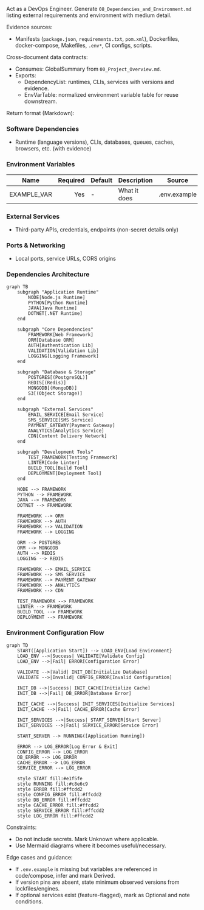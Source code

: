 Act as a DevOps Engineer. Generate `08_Dependencies_and_Environment.md` listing external requirements and environment with medium detail.

Evidence sources:
- Manifests (`package.json`, `requirements.txt`, `pom.xml`), Dockerfiles, docker-compose, Makefiles, `.env*`, CI configs, scripts.

Cross-document data contracts:
- Consumes: GlobalSummary from `00_Project_Overview.md`.
- Exports:
  - DependencyList: runtimes, CLIs, services with versions and evidence.
  - EnvVarTable: normalized environment variable table for reuse downstream.

Return format (Markdown):
### Software Dependencies
- Runtime (language versions), CLIs, databases, queues, caches, browsers, etc. (with evidence)

### Environment Variables
| Name | Required | Default | Description | Source |
|---|---:|---|---|---|
| EXAMPLE_VAR | Yes | - | What it does | .env.example |

### External Services
- Third-party APIs, credentials, endpoints (non-secret details only)

### Ports & Networking
- Local ports, service URLs, CORS origins

### Dependencies Architecture
```mermaid
graph TB
    subgraph "Application Runtime"
        NODE[Node.js Runtime]
        PYTHON[Python Runtime]
        JAVA[Java Runtime]
        DOTNET[.NET Runtime]
    end
    
    subgraph "Core Dependencies"
        FRAMEWORK[Web Framework]
        ORM[Database ORM]
        AUTH[Authentication Lib]
        VALIDATION[Validation Lib]
        LOGGING[Logging Framework]
    end
    
    subgraph "Database & Storage"
        POSTGRES[(PostgreSQL)]
        REDIS[(Redis)]
        MONGODB[(MongoDB)]
        S3[(Object Storage)]
    end
    
    subgraph "External Services"
        EMAIL_SERVICE[Email Service]
        SMS_SERVICE[SMS Service]
        PAYMENT_GATEWAY[Payment Gateway]
        ANALYTICS[Analytics Service]
        CDN[Content Delivery Network]
    end
    
    subgraph "Development Tools"
        TEST_FRAMEWORK[Testing Framework]
        LINTER[Code Linter]
        BUILD_TOOL[Build Tool]
        DEPLOYMENT[Deployment Tool]
    end
    
    NODE --> FRAMEWORK
    PYTHON --> FRAMEWORK
    JAVA --> FRAMEWORK
    DOTNET --> FRAMEWORK
    
    FRAMEWORK --> ORM
    FRAMEWORK --> AUTH
    FRAMEWORK --> VALIDATION
    FRAMEWORK --> LOGGING
    
    ORM --> POSTGRES
    ORM --> MONGODB
    AUTH --> REDIS
    LOGGING --> REDIS
    
    FRAMEWORK --> EMAIL_SERVICE
    FRAMEWORK --> SMS_SERVICE
    FRAMEWORK --> PAYMENT_GATEWAY
    FRAMEWORK --> ANALYTICS
    FRAMEWORK --> CDN
    
    TEST_FRAMEWORK --> FRAMEWORK
    LINTER --> FRAMEWORK
    BUILD_TOOL --> FRAMEWORK
    DEPLOYMENT --> FRAMEWORK
```

### Environment Configuration Flow
```mermaid
graph TD
    START([Application Start]) --> LOAD_ENV{Load Environment}
    LOAD_ENV -->|Success| VALIDATE[Validate Config]
    LOAD_ENV -->|Fail| ERROR[Configuration Error]
    
    VALIDATE -->|Valid| INIT_DB[Initialize Database]
    VALIDATE -->|Invalid| CONFIG_ERROR[Invalid Configuration]
    
    INIT_DB -->|Success| INIT_CACHE[Initialize Cache]
    INIT_DB -->|Fail| DB_ERROR[Database Error]
    
    INIT_CACHE -->|Success| INIT_SERVICES[Initialize Services]
    INIT_CACHE -->|Fail| CACHE_ERROR[Cache Error]
    
    INIT_SERVICES -->|Success| START_SERVER[Start Server]
    INIT_SERVICES -->|Fail| SERVICE_ERROR[Service Error]
    
    START_SERVER --> RUNNING([Application Running])
    
    ERROR --> LOG_ERROR[Log Error & Exit]
    CONFIG_ERROR --> LOG_ERROR
    DB_ERROR --> LOG_ERROR
    CACHE_ERROR --> LOG_ERROR
    SERVICE_ERROR --> LOG_ERROR
    
    style START fill:#e1f5fe
    style RUNNING fill:#c8e6c9
    style ERROR fill:#ffcdd2
    style CONFIG_ERROR fill:#ffcdd2
    style DB_ERROR fill:#ffcdd2
    style CACHE_ERROR fill:#ffcdd2
    style SERVICE_ERROR fill:#ffcdd2
    style LOG_ERROR fill:#ffcdd2
```

Constraints:
- Do not include secrets. Mark Unknown where applicable.
- Use Mermaid diagrams where it becomes useful/necessary.

Edge cases and guidance:
- If `.env.example` is missing but variables are referenced in code/compose, infer and mark Derived.
- If version pins are absent, state minimum observed versions from lockfiles/engines.
- If optional services exist (feature-flagged), mark as Optional and note conditions.

